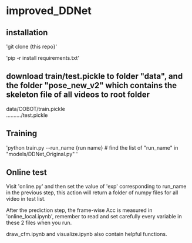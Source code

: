 # improved_DDNet

## installation

'git clone {this repo}'

'pip -r install requirements.txt'

## download train/test.pickle to folder "data", and the folder "pose_new_v2" which contains the skeleton file of all videos to root folder
data/COBOT/train.pickle     
........../test.pickle

## Training
'python train.py  --run_name {run name} #  find the list of "run_name" in "models/DDNet_Original.py" '

## Online test
Visit 'online.py' and then set the value of 'exp' corresponding to run_name in the previous step, this action will return a folder of numpy files for all video in test list.

After the prediction step, the frame-wise Acc is measured in 'online_local.ipynb', remember to read and set carefully every variable in these 2 files when you run.

draw_cfm.ipynb and visualize.ipynb also contain helpful functions.





